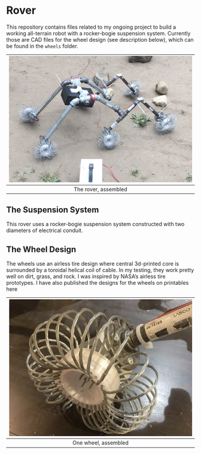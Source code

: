 # Rover

This repository contains files related to my ongoing project to build a working all-terrain robot with a rocker-bogie suspension system. Currently those are CAD files for the wheel design (see description below), which can be found in the `wheels` folder.


| <img src="imgs/assembled.png" width="100%"/> |
| :----------------------------------------------------: |
|             The rover, assembled             |



## The Suspension System

This rover uses a rocker-bogie suspension system constructed with two diameters of electrical conduit.

## The Wheel Design

The wheels use an airless tire design where central 3d-printed core is surrounded by a toroidal helical coil of cable. In my testing, they work pretty well on dirt, grass, and rock. I was inspired by NASA’s airless tire prototypes. I have also published the designs for the wheels on printables here

| <img src="imgs/wheel.png" width="100%"/> |
| :--------------------------------------: |
|           One wheel, assembled           |

